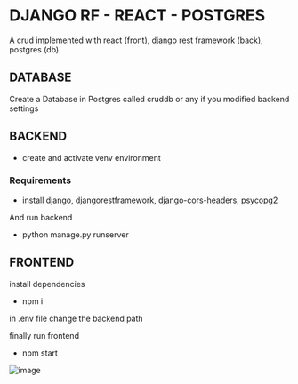 # DJANGO RF - REACT - POSTGRES
A crud implemented with react (front), django rest framework (back), postgres (db)

## DATABASE

Create a Database in Postgres called cruddb or any if you modified backend settings

## BACKEND

- create and activate venv environment

### Requirements
- install django, djangorestframework, django-cors-headers, psycopg2

And run backend
- python manage.py runserver

## FRONTEND

install dependencies
- npm i

in .env file change the backend path

finally run frontend 
- npm start

![image](https://user-images.githubusercontent.com/69781012/210183860-81945cd0-55af-4c70-8558-f987245d15aa.png)
